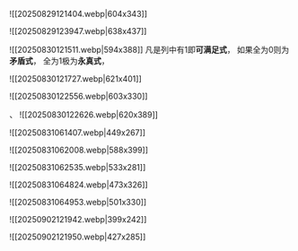 
![[20250829121404.webp|604x343]]

![[20250829123947.webp|638x437]]

![[20250830121511.webp|594x388]]
	凡是列中有1即**可满足式**， 如果全为0则为**矛盾式**， 全为1极为**永真式**，

![[20250830121727.webp|621x401]]

![[20250830122556.webp|603x330]]

、
![[20250830122626.webp|620x389]]

![[20250831061407.webp|449x267]]


![[20250831062008.webp|588x399]]

![[20250831062535.webp|533x281]]

![[20250831064824.webp|473x326]]

![[20250831064953.webp|501x330]]

![[20250902121942.webp|399x242]]

![[20250902121950.webp|427x285]]

